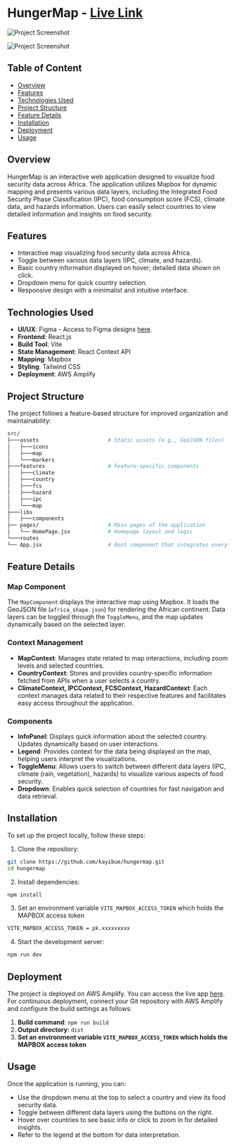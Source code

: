 # HungerMap - [Live Link](https://main.d2zx4v2ufrgwcl.amplifyapp.com)

![Project Screenshot](https://res.cloudinary.com/dtgcfojym/image/upload/v1729500411/tmp/b4tqu3jh2onvgaoewajw.png)

![Project Screenshot](https://res.cloudinary.com/dtgcfojym/image/upload/v1729500472/tmp/v9eqjwtj4anemghknrnh.png)

## Table of Content

- [Overview](#overview)
- [Features](#features)
- [Technologies Used](#technologies-used)
- [Project Structure](#project-structure)
- [Feature Details](#feature-details)
- [Installation](#installation)
- [Deployment](#deployment)
- [Usage](#usage)

## Overview

HungerMap is an interactive web application designed to visualize food security data across Africa. The application utilizes Mapbox for dynamic mapping and presents various data layers, including the Integrated Food Security Phase Classification (IPC), food consumption score (FCS), climate data, and hazards information. Users can easily select countries to view detailed information and insights on food security.

## Features

- Interactive map visualizing food security data across Africa.
- Toggle between various data layers (IPC, climate, and hazards).
- Basic country information displayed on hover; detailed data shown on click.
- Dropdown menu for quick country selection.
- Responsive design with a minimalist and intuitive interface.

## Technologies Used

- **UI/UX**: Figma - Access to Figma designs [here](<https://www.figma.com/design/QY86aQMfsszar6KSfq4hG9/Design---WFP-(Frontend-Assessment)?node-id=0-1&t=2Yyy6CcHj8zckQeS-1>).
- **Frontend**: React.js
- **Build Tool**: Vite
- **State Management**: React Context API
- **Mapping**: Mapbox
- **Styling**: Tailwind CSS
- **Deployment**: AWS Amplify

## Project Structure

The project follows a feature-based structure for improved organization and maintainability:

```bash
src/
├───assets                      # Static assets (e.g., GeoJSON files)
│   ├───icons
│   ├───map
│   └───markers
├───features                    # Feature-specific components
│   ├───climate
│   ├───country
│   ├───fcs
│   ├───hazard
│   ├───ipc
│   └───map
├───libs
│   ├───components
├── pages/                      # Main pages of the application
│   └── HomePage.jsx            # Homepage layout and logic
└───routes
└── App.jsx                     # Root component that integrates everything
```

## Feature Details

### Map Component

The `MapComponent` displays the interactive map using Mapbox. It loads the GeoJSON file (`africa_shape.json`) for rendering the African continent. Data layers can be toggled through the `ToggleMenu`, and the map updates dynamically based on the selected layer.

### Context Management

- **MapContext**: Manages state related to map interactions, including zoom levels and selected countries.
- **CountryContext**: Stores and provides country-specific information fetched from APIs when a user selects a country.
- **ClimateContext, IPCContext, FCSContext, HazardContext**: Each context manages data related to their respective features and facilitates easy access throughout the application.

### Components

- **InfoPanel**: Displays quick information about the selected country. Updates dynamically based on user interactions.
- **Legend**: Provides context for the data being displayed on the map, helping users interpret the visualizations.
- **ToggleMenu**: Allows users to switch between different data layers (IPC, climate (rain, vegetation), hazards) to visualize various aspects of food security.
- **Dropdown**: Enables quick selection of countries for fast navigation and data retrieval.

## Installation

To set up the project locally, follow these steps:

1. Clone the repository:

```bash
git clone https://github.com/kayibue/hungermap.git
cd hungermap
```

2. Install dependencies:

```bash
npm install
```

3. Set an environment variable `VITE_MAPBOX_ACCESS_TOKEN` which holds the MAPBOX access token

```bash
VITE_MAPBOX_ACCESS_TOKEN = pk.xxxxxxxxx
```

4. Start the development server:

```bash
npm run dev
```

## Deployment

The project is deployed on AWS Amplify. You can access the live app [here](https://main.d2zx4v2ufrgwcl.amplifyapp.com/). For continuous deployment, connect your Git repository with AWS Amplify and configure the build settings as follows:

1. **Build command**: `npm run build`
2. **Output directory**: `dist`
3. **Set an environment variable `VITE_MAPBOX_ACCESS_TOKEN` which holds the MAPBOX access token**

## Usage

Once the application is running, you can:

- Use the dropdown menu at the top to select a country and view its food security data.
- Toggle between different data layers using the buttons on the right.
- Hover over countries to see basic info or click to zoom in for detailed insights.
- Refer to the legend at the bottom for data interpretation.
